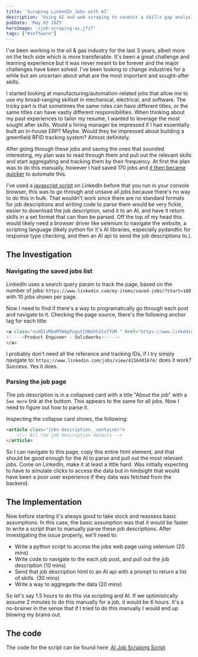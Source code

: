 ```yaml
---
title: 'Scraping LinkedIn Jobs with AI'
description: 'Using AI and web scraping to conduct a skills gap analysis for the defense industry'
pubDate: 'May 03 2025'
heroImage: '/job-scraping-ai.jfif'
tags: ["#software"]
---
```


I've been working in the oil & gas industry for the last 3 years, albeit more on the tech side which is more transferable. It's been a great challenge and learning experience but it was never meant to be forever and the major challenges have been solved. I've been looking to change industries for a while but am uncertain about what are the most important and sought-after skills.

I started looking at manufacturing/automation-related jobs that allow me to use my broad-ranging skillset in mechanical, electrical, and software. The tricky part is that sometimes the same roles can have different titles, or the same titles can have vastly different responsibilities. When thinking about my past experiences to tailor my resume, I wanted to leverage the most sought after skills. Would a hiring manager be impressed if I had essentially built an in-house ERP? Maybe. Would they be impressed about building a greenfield RFID tracking system? Almost definitely.

After going through these jobs and saving the ones that sounded interesting, my plan was to read through them and pull out the relevant skills and start aggregating and tracking them by their frequency. At first the plan was to do this manually, however I had saved 170 jobs and [it then became quicker](https://xkcd.com/1205/) to automate this.

I've used a [javascript script](https://gist.github.com/matale/8b7c0fd8425c60ebe6db0c08bc82607b) on LinkedIn before that you run in your console browser, this was to go through and unsave all jobs because there's no way to do this in bulk. That wouldn't work since there are no standard formats for job descriptions and writing code to parse them would be very fickle, easier to download the job description, send it to an AI, and have it return skills in a set format that can then be parsed. Off the top of my head this would likely need a browser driver like selenium to navigate the website, a scripting language (likely python for it's AI libraries, especially pydandtic for response type checking, and then an AI api to send the job descriptions to.).

## The Investigation

### Navigating the saved jobs list

LinkedIn uses a search query param to track the page, based on the number of jobs: `https://www.linkedin.com/my-items/saved-jobs/?start=160` with 10 jobs shown per page.

Now I need to find if there's a way to programatically go through each post and navigate to it. Checking the page source, there's the following anchor tag for each title:

```html
<a class="nuXDIvMbeMYWApPugutCOKmVhZzvTYUM " href="https://www.linkedin.com/jobs/view/4216481674/?refId=957de8e7-2b89-4bd4-8699-a8f08e6d6485&amp;trackingId=2S5d%2FZcsTlme9WuofTKkWw%3D%3D&amp;trk=flagship3_job_home_savedjobs" data-test-app-aware-link="">
<!---->Product Engineer - Solidworks<!---->
</a>
```

I probably don't need all the referance and tracking IDs, if I try simply navigate to: `https://www.linkedin.com/jobs/view/4216481674/` does it work? Success. Yes it does.

### Parsing the job page

The job description is in a collapsed card with a title "About the job" with a `See more` link at the bottom. This appears to the same for all jobs. Now I need to figure out how to parse it.

Inspecting the collapse card shows, the following:

```html
<article class="jobs-description__container">
    <!-- All the job description details -->
</article>
```

So I can navigate to this page, copy this entire html element, and that should be good enough for the AI to parse and pull out the most relevant jobs. Come on LinkedIn, make it at least a little hard. Was initially expecting to have to simulate clicks to access the data but in hindsight that would have been a poor user experience if they data was fetched from the backend.

## The Implementation

Now before starting it's always good to take stock and reassess basic assumptions. In this case, the basic assumption was that it would be faster to write a script than to manually parse these job descriptions. After investigating the issue properly, we'll need to:

- Write a python script to access the jobs web page using selenium (20 mins)
- Write code to navigate to the each job post, and pull out the job description (10 mins)
- Send that job description html to an AI api with a prompt to return a list of skills. (30 mins)
- Write a way to aggregate the data (20 mins)

So let's say 1.5 hours to do this via scripting and AI. If we optimistically assume 2 minutes to do this manually for a job, it would be 6 hours. It's a no-brainer in the sense that if I tried to do this manually I would end up blowing my brains out.

## The code

The code for the script can be found here: [AI Job Scraping Script](https://github.com/kei-mp/ai-job-scraping)